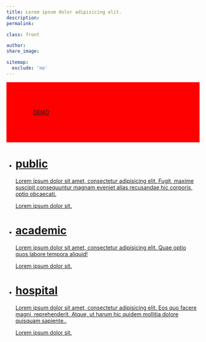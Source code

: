 ```yaml
---
title: Lorem ipsum dolor adipisicing elit.
description:
permalink:

class: front

author:
share_image:

sitemap:
  exclude: 'no'
---
```


<div style="background: red; padding: 5em;"><a href="/public-library-software/" class="btn--fake" data-type="page-transition">DEMO</a></div>
    
  <div class="verticals">
    <ul class="vertical--columns">
      <li>
        <a href="/public-library-software">
          <span class="block--centered">
            <span class="vertical--title">
              <h1>public</h1>
            </span>
            <span class="vertical--desc">
              <p>Lorem ipsum dolor sit amet, consectetur adipisicing elit. Fugit, maxime suscipit consequuntur magnam eveniet alias recusandae hic corporis, optio obcaecati.</p>
              <span class="btn--fake">Lorem ipsum dolor sit.</span>
            </span>
          </span>
        </a>
      </li>
      <li>
        <a href="/public-library-software">
          <span class="block--centered">
            <span class="vertical--title">
              <h1>academic</h1>
            </span>
            <span class="vertical--desc">
              <p>Lorem ipsum dolor sit amet, consectetur adipisicing elit. Quae optio quos labore tempora aliquid!</p>
              <span class="btn--fake">Lorem ipsum dolor sit.</span>
            </span>
          </span>
        </a>
      </li>
      <li>
        <a href="/public-library-software">
          <span class="block--centered">
            <span class="vertical--title">
              <h1>hospital</h1>
            </span>
            <span class="vertical--desc">
              <p>Lorem ipsum dolor sit amet, consectetur adipisicing elit. Eos quo facere magni, reprehenderit. Atque, ut harum hic quidem mollitia dolore quisquam sapiente..</p>
              <span class="btn--fake">Lorem ipsum dolor sit.</span>
            </span>
          </span>
        </a>
      </li>
    </ul>
  </div>